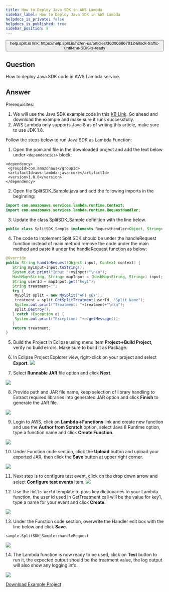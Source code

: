 ```yaml
---
title: How to Deploy Java SDK in AWS Lambda
sidebar_label: How to Deploy Java SDK in AWS Lambda
helpdocs_is_private: false
helpdocs_is_published: true
sidebar_position: 8
---
```


<p>
  <button style={{borderRadius:'8px', border:'1px', fontFamily:'Courier New', fontWeight:'800', textAlign:'left'}}> help.split.io link: https://help.split.io/hc/en-us/articles/360006667012-Block-traffic-until-the-SDK-is-ready </button>
</p>

## Question

How to deploy Java SDK code in AWS Lambda service.

## Answer

Prerequisites:

1. We will use the Java SDK example code in this [KB Link](https://github.com/Split-Community/Split-SDKs-Examples/tree/main/Java-SDK). Go ahead and download the example and make sure it runs successfully.
2. AWS Lambda only supports Java 8 as of writing this article, make sure to use JDK 1.8.

Follow the steps below to run Java SDK as Lambda Function:

1. Open the pom.xml file in the downloaded project and add the text below under `<dependencies>` block:
  ```
<dependency>
   <groupId>com.amazonaws</groupId>
   <artifactId>aws-lambda-java-core</artifactId>
   <version>1.0.0</version>
</dependency>
```
2. Open file SplitSDK_Sample.java and add the following imports in the beginning:
  ```java
import com.amazonaws.services.lambda.runtime.Context;
import com.amazonaws.services.lambda.runtime.RequestHandler;
```
3. Update the class SplitSDK_Sample definition with the line below.
  ```java
public class SplitSDK_Sample implements RequestHandler<Object, String> {
```
4. The code to implement Split SDK should be under the handleRequest function instead of main method remove the code under the main method and paste it under the handleRequest function as below:
```java
@Override
public String handleRequest(Object input, Context context) {
   String myinput=input.toString();
   System.out.print("Input "+myinput+"\n\n");
   HashMap<String, String> mapInput = (HashMap<String, String>) input;
   String userId = mapInput.get("key1");
   String treatment="";
   try {
    MySplit split = new MySplit("API KEY");
    treatment = split.GetSplitTreatment(userId, "Split Name");             
    System.out.print("Treatment: "+treatment+"\n\n");
    split.Destroy();
   } catch (Exception e) {
    System.out.print("Exception: "+e.getMessage());
   }
   return treatment;
}
```
5. Build the Project in Eclipse using menu item **Project->Build Project**, verify no build errors. Make sure to build it as Package.

6. In Eclipse Project Explorer view, right-click on your project and select **Export**.
![](https://help.split.io/hc/article_attachments/360039475392/Screen_Shot_2019-09-26_at_12.14.14_PM.png)

7. Select **Runnable JAR** file option and click **Next**.

![](https://help.split.io/hc/article_attachments/360039461751/Screen_Shot_2019-09-26_at_12.14.30_PM.png)

8. Provide path and JAR file name, keep selection of library handling to Extract required libraries into generated JAR option and click **Finish** to generate the JAR file.

![](https://help.split.io/hc/article_attachments/360039475872/Screen_Shot_2019-09-26_at_12.14.47_PM.png)

9. Login to AWS, click on **Lambda->Functions** link and create new function and use the **Author from Scratch** option, select Java 8 Runtime option, type a function name and click **Create Function**.

![](https://help.split.io/hc/article_attachments/360039461351/Screen_Shot_2019-09-26_at_12.09.14_PM.png)

10. Under Function code section, click the **Upload** button and upload your exported JAR, then click the **Save** button at upper right corner.

![](https://help.split.io/hc/article_attachments/360039475992/Screen_Shot_2019-09-26_at_12.21.10_PM.png)

11. Next step is to configure test event, click on the drop down arrow and select **Configure test events** item.
![](https://help.split.io/hc/article_attachments/360039462191/Screen_Shot_2019-09-26_at_12.22.09_PM.png)

12. Use the `Hello World` template to pass key dictionaries to your Lambda function, the user id used in GetTreatment call will be the value for key1, type a name for your event and click **Create**.

![](https://help.split.io/hc/article_attachments/360039476332/Screen_Shot_2019-09-26_at_12.26.13_PM.png)

13. Under the Function code section, overwrite the Handler edit box with the line below and click **Save**.
```
sample.SplitSDK_Sample::handleRequest
```
![](https://help.split.io/hc/article_attachments/4423286782989/Screen_Shot_2019-09-26_at_12.27.55_PM.png)

14. The Lambda function is now ready to be used, click on **Test** button to run it, the expected output should be the treatment value, the log output will also show any logging info.

![](https://help.split.io/hc/article_attachments/360039463251/Screen_Shot_2019-09-26_at_12.34.37_PM.png)

[Download Example Project](https://drive.google.com/a/split.io/file/d/1iwl7u5ohAAx4PawuIw_gWb6kY_3Gfhs-/view?usp=sharing)